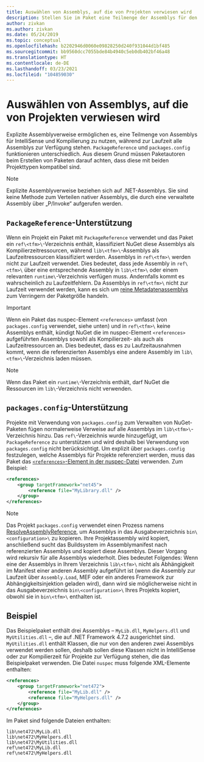 ```yaml
---
title: Auswählen von Assemblys, auf die von Projekten verwiesen wird
description: Stellen Sie im Paket eine Teilmenge der Assemblys für den Compiler zur Verfügung – zur Laufzeit stehen alle Assemblys zur Verfügung.
author: zivkan
ms.author: zivkan
ms.date: 05/24/2019
ms.topic: conceptual
ms.openlocfilehash: b2202946d0060e09828250d240f931044d1bf485
ms.sourcegitcommit: bb9560dcc7055bde84b4940c5eb0db402bf46a48
ms.translationtype: HT
ms.contentlocale: de-DE
ms.lasthandoff: 03/23/2021
ms.locfileid: "104859030"
---
```

# <a name="select-assemblies-referenced-by-projects"></a>Auswählen von Assemblys, auf die von Projekten verwiesen wird

Explizite Assemblyverweise ermöglichen es, eine Teilmenge von Assemblys für IntelliSense und Kompilierung zu nutzen, während zur Laufzeit alle Assemblys zur Verfügung stehen. `PackageReference` und `packages.config` funktionieren unterschiedlich. Aus diesem Grund müssen Paketautoren beim Erstellen von Paketen darauf achten, dass diese mit beiden Projekttypen kompatibel sind.

> [!Note]
> Explizite Assemblyverweise beziehen sich auf .NET-Assemblys. Sie sind keine Methode zum Verteilen nativer Assemblys, die durch eine verwaltete Assembly über „P/Invoke“ aufgerufen werden.

## <a name="packagereference-support"></a>`PackageReference`-Unterstützung

Wenn ein Projekt ein Paket mit `PackageReference` verwendet und das Paket ein `ref\<tfm>\`-Verzeichnis enthält, klassifiziert NuGet diese Assemblys als Kompilierzeitressourcen, während `lib\<tfm>\`-Assemblys als Laufzeitressourcen klassifiziert werden. Assemblys in `ref\<tfm>\` werden nicht zur Laufzeit verwendet. Dies bedeutet, dass jede Assembly in `ref\<tfm>\` über eine entsprechende Assembly in `lib\<tfm>\` oder einem relevanten `runtime\`-Verzeichnis verfügen muss. Andernfalls kommt es wahrscheinlich zu Laufzeitfehlern. Da Assemblys in `ref\<tfm>\` nicht zur Laufzeit verwendet werden, kann es sich um [reine Metadatenassemblys](https://github.com/dotnet/roslyn/blob/main/docs/features/refout.md) zum Verringern der Paketgröße handeln.

> [!Important]
> Wenn ein Paket das nuspec-Element `<references>` umfasst (von `packages.config` verwendet, siehe unten) und in `ref\<tfm>\` keine Assemblys enthält, kündigt NuGet die im nuspec-Element `<references>` aufgeführten Assemblys sowohl als Kompilierzeit- als auch als Laufzeitressourcen an. Dies bedeutet, dass es zu Laufzeitausnahmen kommt, wenn die referenzierten Assemblys eine andere Assembly im `lib\<tfm>\`-Verzeichnis laden müssen.

> [!Note]
> Wenn das Paket ein `runtime\`-Verzeichnis enthält, darf NuGet die Ressourcen im `lib\`-Verzeichnis nicht verwenden.

## <a name="packagesconfig-support"></a>`packages.config`-Unterstützung

Projekte mit Verwendung von `packages.config` zum Verwalten von NuGet-Paketen fügen normalerweise Verweise auf alle Assemblys im `lib\<tfm>\`-Verzeichnis hinzu. Das `ref\`-Verzeichnis wurde hinzugefügt, um `PackageReference` zu unterstützen und wird deshalb bei Verwendung von `packages.config` nicht berücksichtigt. Um explizit über `packages.config` festzulegen, welche Assemblys für Projekte referenziert werden, muss das Paket das [`<references>`-Element in der nuspec-Datei](../reference/nuspec.md#explicit-assembly-references) verwenden. Zum Beispiel:

```xml
<references>
    <group targetFramework="net45">
        <reference file="MyLibrary.dll" />
    </group>
</references>
```

> [!Note]
> Das Projekt `packages.config` verwendet einen Prozess namens [ResolveAssemblyReference](https://github.com/Microsoft/msbuild/blob/main/documentation/wiki/ResolveAssemblyReference.md), um Assemblys in das Ausgabeverzeichnis `bin\<configuration>\` zu kopieren. Ihre Projektassembly wird kopiert, anschließend sucht das Buildsystem im Assemblymanifest nach referenzierten Assemblys und kopiert diese Assemblys. Dieser Vorgang wird rekursiv für alle Assemblys wiederholt. Dies bedeutet Folgendes: Wenn eine der Assemblys in Ihrem Verzeichnis `lib\<tfm>\` nicht als Abhängigkeit im Manifest einer anderen Assembly aufgeführt ist (wenn die Assembly zur Laufzeit über `Assembly.Load`, MEF oder ein anderes Framework zur Abhängigkeitsinjektion geladen wird), dann wird sie möglicherweise nicht in das Ausgabeverzeichnis `bin\<configuration>\` Ihres Projekts kopiert, obwohl sie in `bin\<tfm>\` enthalten ist.

## <a name="example"></a>Beispiel

Das Beispielpaket enthält drei Assemblys – `MyLib.dll`, `MyHelpers.dll` und `MyUtilities.dll` –, die auf .NET Framework 4.7.2 ausgerichtet sind. `MyUtilities.dll` enthält Klassen, die nur von den anderen zwei Assemblys verwendet werden sollen, deshalb sollen diese Klassen nicht in IntelliSense oder zur Kompilierzeit für Projekte zur Verfügung stehen, die das Beispielpaket verwenden. Die Datei `nuspec` muss folgende XML-Elemente enthalten:

```xml
<references>
    <group targetFramework="net472">
        <reference file="MyLib.dll" />
        <reference file="MyHelpers.dll" />
    </group>
</references>
```

Im Paket sind folgende Dateien enthalten:

```text
lib\net472\MyLib.dll
lib\net472\MyHelpers.dll
lib\net472\MyUtilities.dll
ref\net472\MyLib.dll
ref\net472\MyHelpers.dll
```
